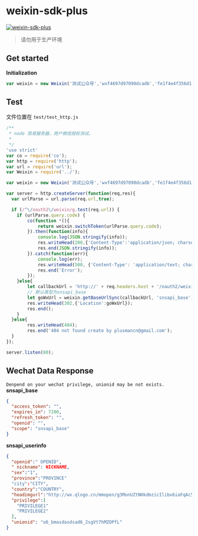 # weixin-sdk-plus
[![weixin-sdk-plus](http://img.shields.io/npm/v/weixin-sdk-plus.svg)](https://www.npmjs.org/package/weixin-sdk-plus)

> 请勿用于生产环境

## Get started
**Initialization**
```javascript
var weixin = new Weixin('测试公众号','wxf4697d97090dcadb','fe1f4e4f356d17b63b7d3fd76706e902');
```

## Test
文件位置在 `test/test_http.js`
```javascript
/**
 * node 简易服务器，用户微信授权测试。
 *
 */
'use strict'
var co = require('co');
var http = require('http');
var url = require('url');
var Weixin = require('../');

var weixin = new Weixin('测试公众号','wxf4697d97090dcadb','fe1f4e4f356d17b63b7d3fd76706e902')

var server = http.createServer(function(req,res){
  var urlParse = url.parse(req.url,true);

  if (/^\/oauth2\/weixin/g.test(req.url)) {
    if (urlParse.query.code) {
        co(function *(){
            return weixin.switchToken(urlParse.query.code);
        }).then(function(info){
            console.log(JSON.stringify(info));
            res.writeHead(200,{'Content-Type':'application/json; charset=utf-8'})
            res.end(JSON.stringify(info));
        }).catch(function(err){
            console.log(err);
            res.writeHead(500, {'Content-Type': 'application/text; charset=utf-8'});
            res.end('Error');
        });
    }else{
        let callbackUrl = 'http://' + req.headers.host + '/oauth2/weixin/';
        // 默认类型为snsapi_base
        let goWxUrl = weixin.getBaseUrlSync(callbackUrl, 'snsapi_base');
        res.writeHead(302,{'Location':goWxUrl});
        res.end();
    }
  }else{
        res.writeHead(404);
        res.end('404 not found create by plusmancn@gmail.com');
  }
});

server.listen(80);
```


## Wechat Data Response
`Denpend on your wechat privilege, unionid may be not exists.`    
**snsapi_base**
```json
{
  "access_token": "",
  "expires_in": 7200,
  "refresh_token": "",
  "openid": "",
  "scope": "snsapi_base"
}
```

**snsapi_userinfo**
```json
{
  "openid":" OPENID",
  " nickname": NICKNAME,
  "sex":"1",
  "province":"PROVINCE"
  "city":"CITY",
  "country":"COUNTRY",
  "headimgurl":"http://wx.qlogo.cn/mmopen/g3MonUZtNHkdmzicIlibx6iaFqAc56vxLSUfpb6n5WKSYVY0ChQKkiaJSgQ1dZuTOgvLLrhJbERQQ4eMsv84eavHiaiceqxibJxCfHe/46", 
  "privilege":[
    "PRIVILEGE1"
    "PRIVILEGE2"
  ],
  "unionid": "o6_bmasdasdsad6_2sgVt7hMZOPfL"
}
```
